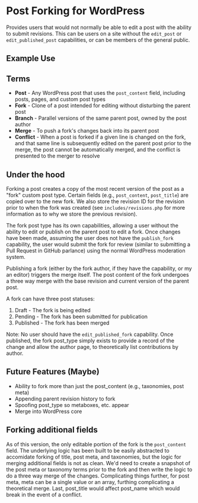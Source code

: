 Post Forking for WordPress
==========================

Provides users that would not normally be able to edit a post with the ability to submit revisions. This can be users on a site without the `edit_post` or `edit_published_post` capabilities, or can be members of the general public.

Example Use
-----------



Terms
-----

* **Post** - Any WordPress post that uses the `post_content` field, including posts, pages, and custom post types
* **Fork** - Clone of a post intended for editing without disturbing the parent post
* **Branch** - Parallel versions of the same parent post, owned by the post author
* **Merge** - To push a fork's changes back into its parent post
* **Conflict** - When a post is forked if a given line is changed on the fork, and that same line is subsequently edited on the parent post prior to the merge, the post cannot be automatically merged, and the conflict is presented to the merger to resolve

Under the hood
--------------

Forking a post creates a copy of the most recent version of the post as a "fork" custom post type. Certain fields (e.g., `post_content`, `post_title`) are copied over to the new fork. We also store the revision ID for the revision prior to when the fork was created (see `includes/revisions.php` for more information as to why we store the previous revision). 

The fork post type has its own capabilities, allowing a user without the ability to edit or publish on the parent post to edit a fork. Once changes have been made, assuming the user does not have the `publish_fork` capability, the user would submit the fork for review (similar to submitting a Pull Request in GitHub parlance) using the normal WordPress moderation system.

Publishing a fork (either by the fork author, if they have the capability, or my an editor) triggers the merge itself. The post content of the fork undergoes a three way merge with the base revision and current version of the parent post.

A fork can have three post statuses:

1. Draft - The fork is being edited
1. Pending - The fork has been submitted for publication
1. Published - The fork has been merged

Note: No user should have the `edit_published_fork` capability. Once published, the fork post_type simply exists to provide a record of the change and allow the author page, to theoretically list contributions by author.

Future Features (Maybe)
-----------------------

* Ability to fork more than just the post_content (e.g., taxonomies, post meta)
* Appending parent revision history to fork
* Spoofing post_type so metaboxes, etc. appear
* Merge into WordPress core
 
Forking additional fields
-------------------------

As of this version, the only editable portion of the fork is the `post_content` field. The underlying logic has been built to be easily abstracted to accomidate forking of title, post meta, and taxonomies, but the logic for merging additional fields is not as clean. We'd need to create a snapshot of the post meta or taxonomy terms prior to the fork and then write the logic to do a three way merge of the changes. Complicating things further, for post meta, meta can be a single value or an array, furthing complicating a theoretical merge. Last, post_title would affect post_name which would break in the event of a conflict.
